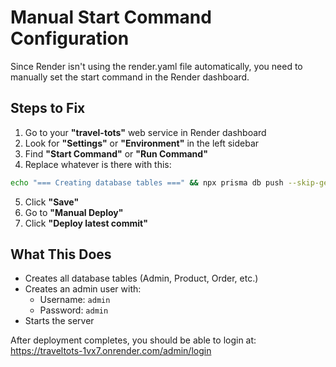 # Manual Start Command Configuration

Since Render isn't using the render.yaml file automatically, you need to manually set the start command in the Render dashboard.

## Steps to Fix

1. Go to your **"travel-tots"** web service in Render dashboard
2. Look for **"Settings"** or **"Environment"** in the left sidebar
3. Find **"Start Command"** or **"Run Command"**
4. Replace whatever is there with this:

```bash
echo "=== Creating database tables ===" && npx prisma db push --skip-generate --accept-data-loss && echo "=== Initializing admin user ===" && node scripts/init-db.js && echo "=== Starting server ===" && npm start
```

5. Click **"Save"**
6. Go to **"Manual Deploy"**
7. Click **"Deploy latest commit"**

## What This Does

- Creates all database tables (Admin, Product, Order, etc.)
- Creates an admin user with:
  - Username: `admin`
  - Password: `admin`
- Starts the server

After deployment completes, you should be able to login at:
https://traveltots-1vx7.onrender.com/admin/login

